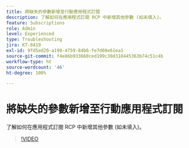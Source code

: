 ```yaml
---
title: 將缺失的參數新增至行動應用程式訂閱
description: 了解如何在應用程式訂閱 RCP 中新增其他參數 (如未填入)。
feature: Subscriptions
role: Admin
level: Experienced
type: Troubleshooting
jira: KT-8419
exl-id: 9fd5ed20-a190-4759-84b6-fe7d08e61ea1
source-git-commit: f4e86b933660ced199c30d318445363b74c51c4b
workflow-type: ht
source-wordcount: '46'
ht-degree: 100%

---
```


# 將缺失的參數新增至行動應用程式訂閱

了解如何在應用程式訂閱 RCP 中新增其他參數 (如未填入)。

>[!VIDEO](https://video.tv.adobe.com/v/335950?quality=12&learn=on)
